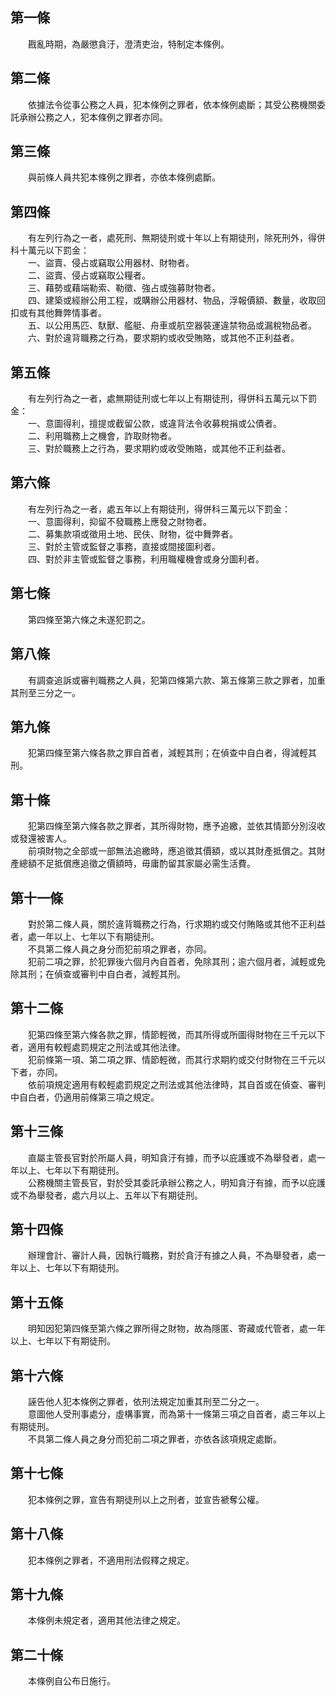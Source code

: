 第一條 
-------
　　戡亂時期，為嚴懲貪汙，澄清吏治，特制定本條例。  


第二條 
-------
　　依據法令從事公務之人員，犯本條例之罪者，依本條例處斷；其受公務機關委託承辦公務之人，犯本條例之罪者亦同。  


第三條 
-------
　　與前條人員共犯本條例之罪者，亦依本條例處斷。  


第四條 
-------
　　有左列行為之一者，處死刑、無期徒刑或十年以上有期徒刑，除死刑外，得併科十萬元以下罰金：  
　　一、盜賣、侵占或竊取公用器材、財物者。  
　　二、盜賣、侵占或竊取公糧者。  
　　三、藉勢或藉端勒索、勒徵、強占或強募財物者。  
　　四、建築或經辦公用工程，或購辦公用器材、物品，浮報價額、數量，收取回扣或有其他舞弊情事者。  
　　五、以公用馬匹、馱獸、艦艇、舟車或航空器裝運違禁物品或漏稅物品者。  
　　六、對於違背職務之行為，要求期約或收受賄賂，或其他不正利益者。  


第五條 
-------
　　有左列行為之一者，處無期徒刑或七年以上有期徒刑，得併科五萬元以下罰金：  
　　一、意圖得利，擅提或截留公款，或違背法令收募稅捐或公債者。  
　　二、利用職務上之機會，詐取財物者。  
　　三、對於職務上之行為，要求期約或收受賄賂，或其他不正利益者。  


第六條 
-------
　　有左列行為之一者，處五年以上有期徒刑，得併科三萬元以下罰金：  
　　一、意圖得利，抑留不發職務上應發之財物者。  
　　二、募集款項或徵用土地、民伕、財物，從中舞弊者。  
　　三、對於主管或監督之事務，直接或間接圖利者。  
　　四、對於非主管或監督之事務，利用職權機會或身分圖利者。  


第七條 
-------
　　第四條至第六條之未遂犯罰之。  


第八條 
-------
　　有調查追訴或審判職務之人員，犯第四條第六款、第五條第三款之罪者，加重其刑至三分之一。  


第九條 
-------
　　犯第四條至第六條各款之罪自首者，減輕其刑；在偵查中自白者，得減輕其刑。  


第十條 
-------
　　犯第四條至第六條各款之罪者，其所得財物，應予追繳，並依其情節分別沒收或發還被害人。  
　　前項財物之全部或一部無法追繳時，應追徵其價額，或以其財產抵償之。其財產總額不足抵償應追徵之價額時，毋庸酌留其家屬必需生活費。  


第十一條 
---------
　　對於第二條人員，關於違背職務之行為，行求期約或交付賄賂或其他不正利益者，處一年以上、七年以下有期徒刑。  
　　不具第二條人員之身分而犯前項之罪者，亦同。  
　　犯前二項之罪，於犯罪後六個月內自首者，免除其刑；逾六個月者，減輕或免除其刑；在偵查或審判中自白者，減輕其刑。  


第十二條 
---------
　　犯第四條至第六條各款之罪，情節輕微，而其所得或所圖得財物在三千元以下者，適用有較輕處罰規定之刑法或其他法律。  
　　犯前條第一項、第二項之罪、情節輕微，而其行求期約或交付財物在三千元以下者，亦同。  
　　依前項規定適用有較輕處罰規定之刑法或其他法律時，其自首或在偵查、審判中自白者，仍適用前條第三項之規定。  


第十三條 
---------
　　直屬主管長官對於所屬人員，明知貪汙有據，而予以庇護或不為舉發者，處一年以上、七年以下有期徒刑。  
　　公務機關主管長官，對於受其委託承辦公務之人，明知貪汙有據，而予以庇護或不為舉發者，處六月以上、五年以下有期徒刑。  


第十四條 
---------
　　辦理會計、審計人員，因執行職務，對於貪汙有據之人員，不為舉發者，處一年以上、七年以下有期徒刑。  


第十五條 
---------
　　明知因犯第四條至第六條之罪所得之財物，故為隱匿、寄藏或代管者，處一年以上、七年以下有期徒刑。  


第十六條 
---------
　　誣告他人犯本條例之罪者，依刑法規定加重其刑至二分之一。  
　　意圖他人受刑事處分，虛構事實，而為第十一條第三項之自首者，處三年以上有期徒刑。  
　　不具第二條人員之身分而犯前二項之罪者，亦依各該項規定處斷。  


第十七條 
---------
　　犯本條例之罪，宣告有期徒刑以上之刑者，並宣告褫奪公權。  


第十八條 
---------
　　犯本條例之罪者，不適用刑法假釋之規定。  


第十九條 
---------
　　本條例未規定者，適用其他法律之規定。  


第二十條 
---------
　　本條例自公布日施行。